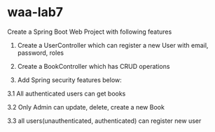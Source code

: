 # waa-lab7

Create a Spring Boot Web Project with following features

1. Create a UserController which can register a new User with email, password, roles

2. Create a BookController which has CRUD operations

3. Add Spring security features below:

  3.1 All authenticated users can get books
  
  3.2 Only Admin can update, delete, create a new Book
  
  3.3 all users(unauthenticated, authenticated) can register new user
